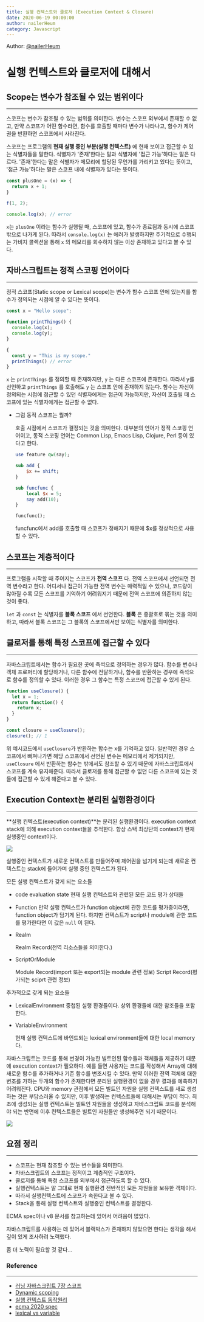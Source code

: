 ```yaml
---
title: 실행 컨텍스트와 클로저 (Execution Context & Closure)
date: 2020-06-19 00:00:00
author: nailerHeum
category: Javascript
---
```




Author: [@nailerHeum](https://github.com/nailerHeum)

# 실행 컨텍스트와 클로저에 대해서



## Scope는 변수가 참조될 수 있는 범위이다

---

 스코프는 변수가 참조될 수 있는 범위를 의미한다. 변수는 스코프 외부에서 존재할 수 없고, 만약 스코프가 어떤 함수라면, 함수를 호출할 때마다 변수가 나타나고, 함수가 제어권을 반환하면 스코프에서 사라진다.

 스코프는 프로그램의 **현재 실행 중인 부분(실행 컨텍스트)** 에 현재 보이고 접근할 수 있는 식별자들을 말한다. 식별자가 '존재'한다는 말과 식별자에 '접근 가능'하다는 말은 다르다. '존재'한다는 말은 식별자가 메모리에 할당된 무언가를 가리키고 있다는 뜻이고, '접근 가능'하다는 말은 스코프 내에 식별자가 있다는 뜻이다.

```javascript
const plusOne = (x) => {
  return x + 1;
}

f(1, 2);

console.log(x); // error
```

`x`는 `plusOne` 이라는 함수가 실행될 때, 스코프에 있고, 함수가 종료됨과 동시에 스코프 밖으로 나가게 된다. 따라서 `console.log(x)` 는 에러가 발생하지만 주기적으로 수행되는 가비지 콜렉션을 통해 `x` 의 메모리를 회수하지 않는 이상 존재하고 있다고 볼 수 있다.



## 자바스크립트는 정적 스코핑 언어이다

---

정적 스코프(Static scope or Lexical scope)는 변수가 함수 스코프 안에 있는지를 함수가 정의되는 시점에 알 수 있다는 뜻이다.

```javascript
const x = "Hello scope";

function printThings() {
  console.log(x);
  console.log(y);
}

{
  const y = "This is my scope."
  printThings() // error
}

```

`x` 는 `printThings` 를 정의할 때 존재하지만, `y` 는 다른 스코프에 존재한다. 따라서 y를 선언하고 `printThings` 를 호출해도 `y` 는 스코프 안에 존재하지 않는다. 함수는 자신이 정의되는 시점에 접근할 수 있던 식별자에게는 접근이 가능하지만, 자신이 호출될 때 스코프에 있는 식별자에게는 접근할 수 없다. 



- 그럼 동적 스코프는 뭘까?

  호출 시점에서 스코프가 결정되는 것을 의미한다. 대부분의 언어가 정적 스코핑 언어이고, 동적 스코핑 언어는 Common Lisp, Emacs Lisp, Clojure, Perl 등이 있다고 한다.

  ```perl
  use feature qw(say);
  
  sub add {
      $x += shift;
  }
  
  sub funcfunc {
      local $x = 5;
      say add(10);
  }
  
  funcfunc();
  ```

  funcfunc에서 add를 호출할 때 스코프가 정해지기 때문에 $x를 정상적으로 사용할 수 있다.







## 스코프는 계층적이다

---

 프로그램을 시작할 때 주어지는 스코프가 **전역 스코프** 다. 전역 스코프에서 선언되면 전역 변수라고 한다. 어디서나 접근이 가능한 전역 변수는 매력적일 수 있으나, 코드량이 많아질 수록 모든 스코프를 기억하기 어려워지기 때문에 전역 스코프에 의존하지 않는 것이 좋다.

 `let` 과 `const` 는 식별자를 **블록 스코프** 에서 선언한다. **블록** 은 중괄호로 묶는 것을 의미하고, 따라서 블록 스코프는 그 블록의 스코프에서만 보이는 식별자를 의미한다.





## 클로저를 통해 특정 스코프에 접근할 수 있다

---

 자바스크립트에서는 함수가 필요한 곳에 즉석으로 정의하는 경우가 많다. 함수를 변수나 객체 프로퍼티에 할당하거나, 다른 함수에 전달하거나, 함수를 반환하는 경우에 즉석으로 함수를 정의할 수 있다. 이러한 경우 그 함수는 특정 스코프에 접근할 수 있게 된다.

```javascript
function useClosure() {
  let x = 1;
  return function() {
    return x;
  }
}

const closure = useClosure();
closure(); // 1
```

 위 예시코드에서 `useClosure`가 반환하는 함수는 x를 기억하고 있다. 일반적인 경우 스코프에서 빠져나가면 해당 스코프에서 선언된 변수는 메모리에서 제거되지만, `useClosure` 에서 반환하는 함수는 밖에서도 참조할 수 있기 때문에 자바스크립트에서 스코프를 계속 유지해준다. 따라서 클로저를 통해 접근할 수 없던 다른 스코프에 있는 것들에 접근할 수 있게 해준다고 볼 수 있다.



## Execution Context는 분리된 실행환경이다

---

 **실행 컨텍스트(execution context)**는 분리된 실행환경이다. execution context stack에 의해 execution context들을 추적한다. 항상 스택 최상단의 context가 현재 실행중인 context이다.

![](https://www.dropbox.com/s/adjungijaggrrfz/context_stack.png?raw=1)

실행중인 컨텍스트가 새로운 컨텍스트를 만들어주며 제어권을 넘기게 되는데 새로운 컨텍스트는 stack에 들어가며 실행 중인 컨텍스트가 된다. 

모든 실행 컨텍스트가 갖게 되는 요소들

- code evaluation state
  현재 실행 컨텍스트와 관련된 모든 코드 평가 상태들

- Function
  만약 실행 컨텍스트가 function object에 관한 코드를 평가중이라면, function object가 담기게 된다. 하지만 컨텍스트가 script나 module에 관한 코드를 평가한다면 이 값은 `null` 이 된다.

- Realm

  Realm Record(전역 리소스들을 의미한다.)

- ScriptOrModule

  Module Record(import 또는 export되는 module 관련 정보) 
  Script Record(평가되는 sciprt 관련 정보)

추가적으로 갖게 되는 요소들

- LexicalEnvironment
  중첩된 실행 환경들이다. 상위 환경들에 대한 참조들을 포함한다.

- VariableEnvironment

  현재 실행 컨텍스트에 바인드되는 lexical environment들에 대한 local memory다.

 자바스크립트는 코드를 통해 변경이 가능한 빌트인된 함수들과 객체들을 제공하기 때문에 execution context가 필요하다.  예를 들면 사용자는 코드를 작성해서 Array에 대해 새로운 함수를 추가하거나 기존 함수를 변조시킬 수 있다. 만약 이러한 전역 객체에 대한 변조를 가하는 두개의 함수가 존재한다면 분리된 실행환경이 없을 경우 결과를 예측하기 어려워진다. CPU와 memory 관점에서 모든 빌트인 자원을 실행 컨텍스트를 새로 생성하는 것은 부담스러울 수 있지만, 이후 발생하는 컨텍스트들에 대해서는 부담이 적다. 최초에 생성되는 실행 컨텍스트는 빌트인 자원들을 생성하고 자바스크립트 코드를 분석해야 되는 반면에 이후 컨텍스트들은 빌트인 자원들만 생성해주면 되기 때문이다.

![](https://www.dropbox.com/s/dsvh4esg3ctt2ng/intro-contexts.png?raw=1)





## 요점 정리

---

- 스코프는 현재 참조할 수 있는 변수들을 의미한다. 
- 자바스크립트의 스코프는 정적이고 계층적인 구조이다.
- 클로저를 통해 특정 스코프를 외부에서 접근하도록 할 수 있다.
- 실행컨텍스트는 말 그대로 현재 실행환경 전반적인 모든 자원들을 보유한 객체이다. 
- 따라서 실행컨텍스트에 스코프가 속한다고 볼 수 있다.
- Stack을 통해 실행 컨텍스트와 실행중인 컨텍스트를 결정한다.



ECMA spec이나 v8 문서를 참고하는데 있어서 어려움이 많았다. 

자바스크립트를 사용하는 데 있어서 블랙박스가 존재하지 않았으면 한다는 생각을 해서 깊이 있게 조사하려 노력했다.

좀 더 노력이 필요할 것 같다...



### Reference

----

- [러닝 자바스크립트 7장 스코프](https://www.hanbit.co.kr/store/books/look.php?p_code=B2328850940)
- [Dynamic scoping](https://blog.hongminhee.org/2012/05/07/dynamic-scoping/)
- [실행 컨텍스트 동작원리](https://v8.dev/docs/embed)
- [ecma 2020 spec](http://www.ecma-international.org/publications/standards/Ecma-262.htm)
- [lexical vs variable](https://medium.com/@bdov_/javascript-typescript-execution-vs-lexical-vs-variable-environment-37ff3f264831)

